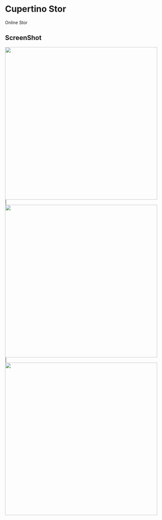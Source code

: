 # Cupertino Stor

Online Stor

## ScreenShot

<img src = "https://user-images.githubusercontent.com/122794880/213918673-813a2358-0fca-4b5a-a6e2-f36f1ec151b6.jpeg" height="500px"/> |
<img src = "https://user-images.githubusercontent.com/122794880/213918678-2eed952b-fb45-4796-b45b-9e4d86d2bf55.jpeg" height="500px"/> |
<img src = "https://user-images.githubusercontent.com/122794880/213918707-3950642b-417c-40fe-bde0-15da2a07077f.jpeg" height="500px"/>
